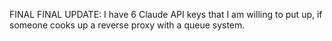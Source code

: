 FINAL FINAL UPDATE:
I have 6 Claude API keys that I am willing to put up, if someone cooks up a reverse proxy with a queue system.